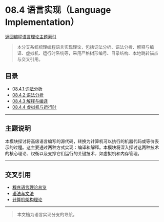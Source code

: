 # 08.4 语言实现（Language Implementation）

[返回编程语言理论主题索引](../README.md)

> 本分支系统梳理编程语言实现理论，包括词法分析、语法分析、解释与编译、虚拟机、运行时系统等，采用严格树形编号、目录结构、本地跳转锚点与交叉引用。

## 目录

- [08.4.1 词法分析](./08.4.1_Lexical_Analysis.md)
- [08.4.2 语法分析](./08.4.2_Syntax_Analysis.md)
- [08.4.3 解释与编译](./08.4.3_Interpretation_and_Compilation.md)
- [08.4.4 虚拟机与运行时](./08.4.4_VM_and_Runtime.md)

---

## 主题说明

本模块探讨将高级语言编写的源代码，转换为计算机可以执行的机器代码或等价表示的过程。这主要通过两种方式实现：编译和解释。本模块将深入探讨这两种技术的核心理论、权衡以及支撑它们运行的关键技术，如虚拟机和内存管理。

---

## 交叉引用

- [程序语言理论总览](../README.md)
- [语法与文法](../08.1_Language_Design_and_Specification/08.1.2_Syntax_and_Grammars.md)
- [计算机架构理论](../../09_Computer_Architecture_Theory/README.md)

---

> 本文档为语言实现分支的导航。
